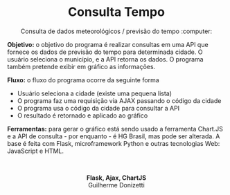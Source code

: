 <h1 align="center">Consulta Tempo</h1>
<p align="center">Consulta de dados meteorológicos / previsão do tempo :computer:</p>

<b>Objetivo:</b> o objetivo do programa é realizar consultas em uma API que fornece os dados de previsão do tempo para determinada cidade. O usuário seleciona o município, e a API retorna os dados. O programa também pretende exibir em gráfico as informações.

<b>Fluxo:</b> o fluxo do programa ocorre da seguinte forma<br>
<ul>
  <li>Usuário seleciona a cidade (existe uma pequena lista)</li>
  <li>O programa faz uma requisição via AJAX passando o código da cidade</li>
  <li>O programa usa o código da cidade para consultar a API</li>
  <li>O resultado é retornado e aplicado ao gráfico</li>
</ul>

<b>Ferramentas:</b> para gerar o gráfico está sendo usado a ferramenta Chart.JS e a API de consulta - por enquanto - é HG Brasil, mas pode ser alterada. A base é feita com Flask, microframework Python e outras tecnologias Web: JavaScript e HTML.

<br>

<p align="center">
  <b>Flask, Ajax, ChartJS</b><br>Guilherme Donizetti
</p>
